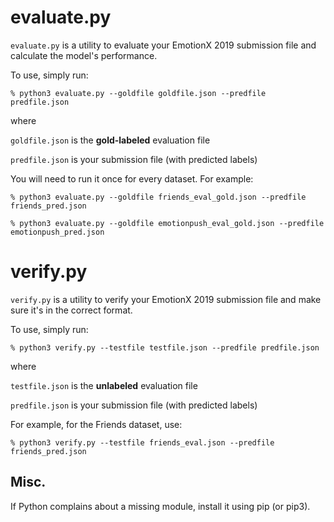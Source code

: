 # evaluate.py

`evaluate.py` is a utility to evaluate your EmotionX 2019 submission file and calculate the model's performance.

To use, simply run:

`% python3 evaluate.py --goldfile goldfile.json --predfile predfile.json`

where

`goldfile.json` is the **gold-labeled** evaluation file

`predfile.json` is your submission file (with predicted labels)

You will need to run it once for every dataset. For example:

`% python3 evaluate.py --goldfile friends_eval_gold.json --predfile friends_pred.json`

`% python3 evaluate.py --goldfile emotionpush_eval_gold.json --predfile emotionpush_pred.json`

# verify.py
`verify.py` is a utility to verify your EmotionX 2019 submission file and make sure it's in the correct format.

To use, simply run:

`% python3 verify.py --testfile testfile.json --predfile predfile.json`

where

`testfile.json` is the **unlabeled** evaluation file

`predfile.json` is your submission file (with predicted labels)

For example, for the Friends dataset, use:

`% python3 verify.py --testfile friends_eval.json --predfile friends_pred.json`



## Misc.
If Python complains about a missing module, install it using pip (or pip3).
